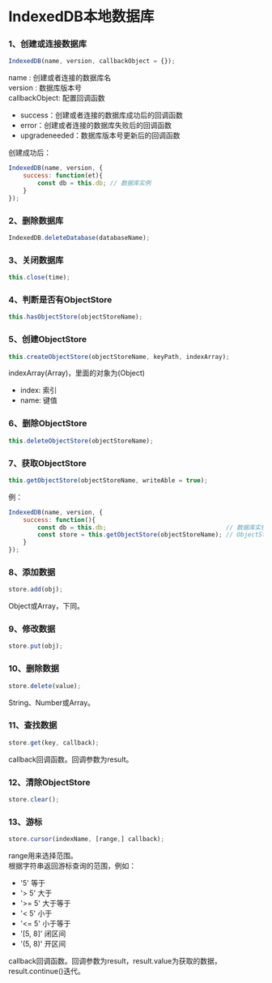 # IndexedDB本地数据库

### 1、创建或连接数据库
```javascript
IndexedDB(name, version, callbackObject = {});
```
name          : 创建或者连接的数据库名  
version       : 数据库版本号  
callbackObject: 配置回调函数
* success：创建或者连接的数据库成功后的回调函数
* error：创建或者连接的数据库失败后的回调函数
* upgradeneeded：数据库版本号更新后的回调函数

创建成功后：
```javascript
IndexedDB(name, version, {
    success: function(et){
	    const db = this.db; // 数据库实例
    }
});
```

### 2、删除数据库
```javascript
IndexedDB.deleteDatabase(databaseName);
```

### 3、关闭数据库
```javascript
this.close(time);
```

### 4、判断是否有ObjectStore
```javascript
this.hasObjectStore(objectStoreName);
```

### 5、创建ObjectStore
```javascript
this.createObjectStore(objectStoreName, keyPath, indexArray);
```
indexArray(Array)，里面的对象为(Object)
* index: 索引  
* name:  键值

### 6、删除ObjectStore
```javascript
this.deleteObjectStore(objectStoreName);
```

### 7、获取ObjectStore
```javascript
this.getObjectStore(objectStoreName, writeAble = true);
```
例：
```javascript
IndexedDB(name, version, {
    success: function(){
        const db = this.db;                                 // 数据库实例
        const store = this.getObjectStore(objectStoreName); // ObjectStore实例
    }
});
```

### 8、添加数据
```javascript
store.add(obj);
```
Object或Array，下同。

### 9、修改数据
```javascript
store.put(obj);
```

### 10、删除数据
```javascript
store.delete(value);
```
String、Number或Array。

### 11、查找数据
```javascript
store.get(key, callback);
```
callback回调函数。回调参数为result。


### 12、清除ObjectStore
```javascript
store.clear();
```

### 13、游标
```javascript
store.cursor(indexName, [range,] callback);
```
range用来选择范围。  
根据字符串返回游标查询的范围，例如：
* '5'      等于
* '>  5'   大于
* '>= 5'   大于等于
* '<  5'   小于
* '<= 5'   小于等于
* '[5, 8]' 闭区间
* '(5, 8)' 开区间

callback回调函数。回调参数为result，result.value为获取的数据，result.continue()迭代。


